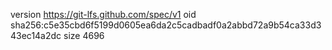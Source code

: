 version https://git-lfs.github.com/spec/v1
oid sha256:c5e35cbd6f5199d0605ea6da2c5cadbadf0a2abbd72a9b54ca33d343ec14a2dc
size 4696
